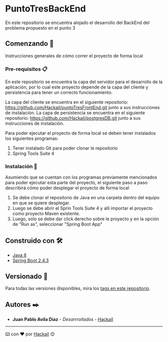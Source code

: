 # PuntoTresBackEnd

En este repositorio se encuentra alojado el desarrollo del BackEnd del problema propuesto en el punto 3

## Comenzando 🚀

Instrucciones generales de cómo correr el proyecto de forma local

### Pre-requisitos 📋

En este repositorio se encuentra la capa del servidor para el desarrollo de la aplicación, por lo cual este proyecto depende de la capa del cliente y persistencia para tener un correcto funcionamiento. 

La capa del cliente se encuentra en el siguiente repositorio: https://github.com/Hackail/puntoTresFrontEnd.git junto a sus instrucciones de instalación.
La capa de persistencia se encuentra en el siguiente repositorio: https://github.com/Hackail/postgresDB.git junto a sus instrucciones de instalación.

Para poder ejecutar el proyecto de forma local se deben tener instalados los siguientes programas:

1. Tener instalado Git para poder clonar le repositorio
2. Spring Tools Suite 4

### Instalación 🔧

Asumiendo que se cuentan con los programas previamente mencionados para poder ejecutar esta parte del proyecto, el siguiente paso a paso describirá cómo poder desplegar el proyecto de forma local

1. Se debe clonar el repositorio de Java en una carpeta dentro del equipo en que se quiere desplegar.
2. Luego se debe abrir el Sprin Tools Suite 4 y allí importar el proyecto como proyecto Maven existente.
3. Luego, solo se debe dar click derecho sobre le proyecto y en la opción de "Run as", seleccionar "Spring Boot App"

## Construido con 🛠️

* [Java 8](https://www.java.com/es/download/help/java8.html) 
* [Spring Boot 2.4.3](https://spring.io/learn)

## Versionado 📌

Para todas las versiones disponibles, mira los [tags en este repositorio](https://github.com/Hackail/puntoTresBackend/tags).

## Autores ✒️

* **Juan Pablo Avila Diaz** - *Desarrrollados* - [Hackail](https://github.com/Hackail)

---
⌨️ con ❤️ por [Hackail](https://github.com/Hackail) 😊

